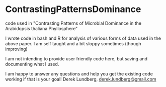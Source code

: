 # ContrastingPatternsDominance
code used in "Contrasting Patterns of Microbial Dominance in the Arabidopsis thaliana Phyllosphere"


I wrote code in bash and R for analysis of various forms of data used in the above paper. 
I am self taught and a bit sloppy sometimes (though improving)

I am not intending to provide user friendly code here, but saving and documenting what I used.

I am happy to answer any questions and help you get the existing code working if that is your goal!
Derek Lundberg, derek.lundberg@gmail.com
